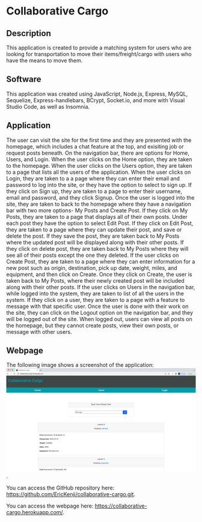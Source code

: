 # Collaborative Cargo

## Description

This application is created to provide a matching system for users who are looking for transportation to move their items/freight/cargo with users who have the means to move them. 

## Software

This application was created using JavaScript, Node.js, Express, MySQL, Sequelize, Express-handlebars, BCrypt, Socket.io, and more with Visual Studio Code, as well as Insomnia.

## Application

The user can visit the site for the first time and they are presented with the homepage, which includes a chat feature at the top, and exisiting job or request posts beneath. On the navigation bar, there are options for Home, Users, and Login. When the user clicks on the Home option, they are taken to the homepage. When the user clicks on the Users option, they are taken to a page that lists all the users of the application. When the user clicks on Login, they are taken to a a page where they can enter their email and password to log into the site, or they have the option to select to sign up. If they click on Sign up, they are taken to a page to enter their username, email and password, and they click Signup. Once the user is logged into the site, they are taken to back to the homepage where they have a navigation bar with two more options- My Posts and Create Post. If they click on My Posts, they are taken to a page that displays all of their own posts. Under each post they have the option to select Edit Post. If they click on Edit Post, they are taken to a page where they can update their post, and save or delete the post. If they save the post, they are taken back to My Posts where the updated post will be displayed along with their other posts. If they click on delete post, they are taken back to My Posts where they will see all of their posts except the one they deleted. If the user clicks on Create Post, they are taken to a page where they can enter information for a new post such as origin, destination, pick up date, weight, miles, and equipment, and then click on Create. Once they click on Create, the user is taken back to My Posts, where their newly created post will be included along with their other posts. If the user clicks on Users in the navigation bar, while logged into the system, they are taken to list of all the users in the system. If they click on a user, they are taken to a page with a feature to message with that specific user. Once the user is done with their work on the site, they can click on the Logout option on the navigation bar, and they will be logged out of the site. When logged out, users can view all posts on the homepage, but they cannot create posts, view their own posts, or message with other users. 

## Webpage

The following image shows a screenshot of the application: ![ApplicationScreenshot](./public/assets/images/collabcargo-screenshot.png). 

You can access the GitHub repository here: https://github.com/EricKenji/collaborative-cargo.git. 

You can access the webpage here: https://collaborative-cargo.herokuapp.com/. 